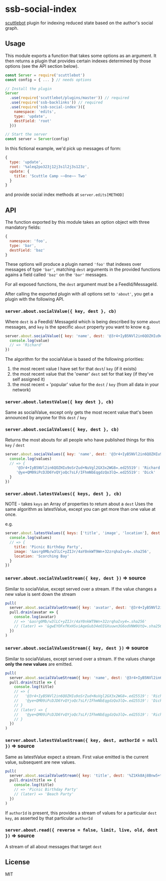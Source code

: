 # ssb-social-index

[scuttlebot](http://scuttlebutt.nz/) plugin for indexing reduced state based on the author's social graph.

## Usage

This module exports a function that takes some options as an argument. It then returns a plugin that provides certain indexes determined by those options (see the API section below).

```js
const Server = require('scuttlebot')
const config = { ... } // needs options

// Install the plugin
Server
  .use(require('scuttlebot/plugins/master')) // required
  .use(require('ssb-backlinks')) // required
  .use(require('ssb-social-index')({
    namespace: 'edits',
    type: 'update',
    destField: 'root'
  }))

// Start the server
const server = Server(config)
```

In this fictional example, we'd pick up messages of form:
```js
{
  type: 'update',
  root: '%aleq2po323j12j3s1l2j3s123z',
  update: {
    title: 'Scuttle Camp ~~One~~ Two'
  }
}
```

and provide social index methods at `server.edits[METHOD]`

## API

The function exported by this module takes an option object with three mandatory fields:

```js
{
  namespace: 'foo',
  type: 'bar',
  destField: 'baz'
}
```

These options will produce a plugin named `'foo'` that indexes over messages of type `'bar'`, matching `dest` arguments in the provided functions agains a field called `'baz'` on the `'bar'` messages.

For all exposed functions, the `dest` argument must be a FeedId/MessageId.

After calling the exported plugin with all options set to `'about'`, you get a plugin with the following API.

### `server.about.socialValue({ key, dest }, cb)`

Where `dest` is a FeedId/ MessageId which is being described by some `about` messages, and `key` is the specific `about` property you want to know e.g.

```js
server.about.socialValue({ key: 'name', dest: '@3r4+IyB5NVl2in6QOZHIu9oSrZud+NuVgl2GX3x2WG8=.ed25519' }, (err, value) => {
  console.log(value)
  // => 'Richard'
})
```

The algorithm for the socialValue is based of the following priorities:
1. the most recent value I have set for that `dest`/ `key` (if it exists)
2. the most recent value that the 'owner' `dest` set for that key (if they've self assigned it)
3. the most recent + 'popular' value for the `dest` / `key` (from all data in your network)

### `server.about.latestValue({ key dest }, cb)`

Same as socialValue, except only gets the most recent value that's been announced by anyone for this `dest` / `key`

### `server.about.socialValues({ key, dest }, cb)`

Returns the most abouts for all people who have published things for this `key` / `dest`

```js
server.about.socialValues({ key: 'name', dest: '@3r4+IyB5NVl2in6QOZHIu9oSrZud+NuVgl2GX3x2WG8=.ed25519' }, (err, values) => {
  console.log(values)
  // => {
     '@3r4+IyB5NVl2in6QOZHIu9oSrZud+NuVgl2GX3x2WG8=.ed25519': 'Richard',
     '@ye+QM09iPcDJD6YvQYjoQc7sLF/IFhmNbEqgdzQo3lQ=.ed25519': 'Dick'
  }
})
```

### `server.about.latestValues({ keys, dest }, cb)`

NOTE - takes `keys` an Array of properties to return about a `dest`
Uses the same algorithm as latestValue, except you can get more than one value at once.

e.g.
```js
server.about.latestValues({ keys: ['title', 'image', 'location'], dest: '%Z1Kk8Aj8Bnw5+t4d73kRPHMA0Nj2bL1bx7n7obZhVZg=.sha256' }, (err, values) => {
  console.log(values)
  // => {
    title: 'Picnic Birthday Party',
    image: '&asrg0Mb/w3lLC+yZIJr/4aY0nkWT9Wn+32zrqhaIvy4=.sha256',
    location: 'Scorching Bay'
  }
})
```

### `server.about.socialValueStream({ key, dest })` => source

Similar to socialValue, except served over a stream. If the value changes a new value is sent down the stream

```js
pull(
  server.about.socialValueStream({ key: 'avatar', dest: '@3r4+IyB5NVl2in6QOZHIu9oSrZud+NuVgl2GX3x2WG8=.ed25519' }),
  pull.drain(avatar => {
    console.log(avatar)
    // => '&asrg0Mb/w3lLC+yZIJr/4aY0nkWT9Wn+32zrqhaIvy4=.sha256'
    // (later) => '&gwEYOFxfKxHSviAqeGub34eOIGXuuwn3G6odVNW9UtQ=.sha256'
  })
)
```

### `server.about.socialValuesStream({ key, dest })` => source

Similar to socialValues, except served over a stream. If the values change **only the new values** are emitted.

```js
pull(
  server.about.socialValueStream({ key: 'name', dest: '@3r4+IyB5NVl2in6QOZHIu9oSrZud+NuVgl2GX3x2WG8=.ed25519' }),
  pull.drain(title => {
    console.log(title)
    // => {
    //   '@3r4+IyB5NVl2in6QOZHIu9oSrZud+NuVgl2GX3x2WG8=.ed25519': 'Richard',
    //   '@ye+QM09iPcDJD6YvQYjoQc7sLF/IFhmNbEqgdzQo3lQ=.ed25519': 'Dick'
    // }
    // (later) => {
    //   '@ye+QM09iPcDJD6YvQYjoQc7sLF/IFhmNbEqgdzQo3lQ=.ed25519': 'Rich'
    // }
  })
)
```

### `server.about.latestValueStream({ key, dest, authorId = null })` => source

Same as latestValue expect a stream. First value emitted is the current value, subsequent are new values.

```js
pull(
  server.about.socialValueStream({ key: 'title', dest: '%Z1Kk8Aj8Bnw5+t4d73kRPHMA0Nj2bL1bx7n7obZhVZg=.sha256' }),
  pull.drain(title => {
    console.log(title)
    // => 'Picnic Birthday Party'
    // (later) => 'Beach Party'
  })
)
```

If `authorId` is present, this provides a stream of values for a particular `dest` `key`, as asserted by that particular `authorId`

### `server.about.read({ reverse = false, limit, live, old, dest })` => source

A stream of all about messages that target `dest`

## License

MIT
